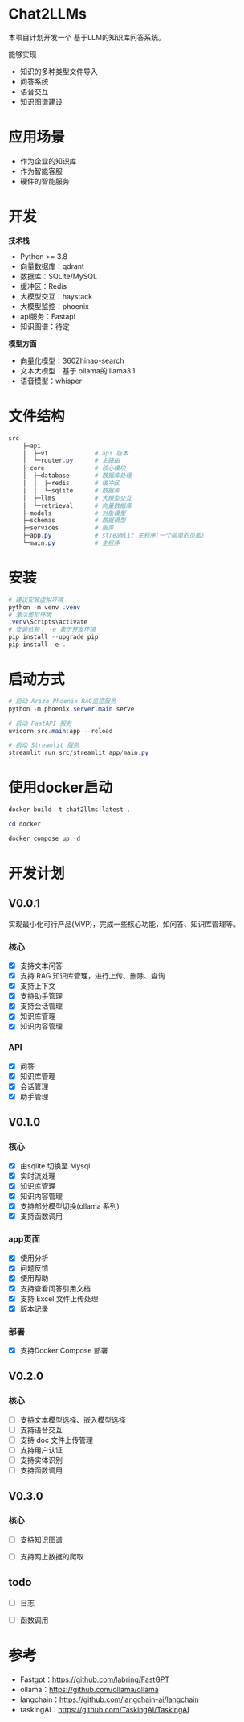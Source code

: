 # Chat2LLMs
本项目计划开发一个 基于LLM的知识库问答系统。

能够实现
- 知识的多种类型文件导入
- 问答系统
- 语音交互
- 知识图谱建设

# 应用场景
- 作为企业的知识库
- 作为智能客服
- 硬件的智能服务

# 开发
**技术栈**
- Python >= 3.8
- 向量数据库：qdrant
- 数据库：SQLite/MySQL
- 缓冲区：Redis
- 大模型交互：haystack
- 大模型监控：phoenix
- api服务：Fastapi
- 知识图谱：待定

**模型方面**
- 向量化模型：360Zhinao-search
- 文本大模型：基于 ollama的 llama3.1
- 语音模型：whisper
  
# 文件结构
```powershell
src
    ├─api
    │  ├─v1             # api 版本
    │  └─router.py      # 主路由
    ├─core              # 核心模块
    │  ├─database       # 数据库处理
    │  │  ├─redis       # 缓冲区
    │  │  └─sqlite      # 数据库
    │  ├─llms           # 大模型交互
    │  └─retrieval      # 向量数据库
    ├─models            # 对象模型
    ├─schemas           # 数据模型
    ├─services          # 服务   
    ├─app.py            # streamlit 主程序(一个简单的页面)
    └─main.py           # 主程序

```
# 安装
```powershell
# 建议安装虚拟环境
python -m venv .venv
# 激活虚拟环境
.venv\Scripts\activate
# 安装依赖： -e 表示开发环境
pip install --upgrade pip
pip install -e .
```


# 启动方式
```powershell
# 启动 Arize Phoenix RAG监控服务
python -m phoenix.server.main serve

# 启动 FastAPI 服务
uvicorn src.main:app --reload

# 启动 Streamlit 服务
streamlit run src/streamlit_app/main.py
```
# 使用docker启动
```powershell
docker build -t chat2llms:latest .

cd docker

docker compose up -d
```
# 开发计划
## V0.0.1
实现最小化可行产品(MVP)，完成一些核心功能，如问答、知识库管理等。
### 核心
- [x] 支持文本问答
- [x] 支持 RAG 知识库管理，进行上传、删除、查询
- [x] 支持上下文
- [x] 支持助手管理
- [x] 支持会话管理
- [x] 知识库管理
- [x] 知识内容管理
### API
- [x] 问答
- [x] 知识库管理
- [x] 会话管理
- [x] 助手管理

## V0.1.0
### 核心
- [x] 由sqlite 切换至 Mysql
- [x] 实时流处理
- [x] 知识库管理
- [x] 知识内容管理
- [x] 支持部分模型切换(ollama 系列)
- [x] 支持函数调用
### app页面
- [x] 使用分析
- [x] 问题反馈
- [x] 使用帮助
- [x] 支持查看问答引用文档
- [x] 支持 Excel 文件上传处理
- [x] 版本记录
### 部署
- [x] 支持Docker Compose 部署


## V0.2.0
### 核心
- [ ] 支持文本模型选择、嵌入模型选择
- [ ] 支持语音交互
- [ ] 支持 doc 文件上传管理
- [ ] 支持用户认证
- [ ] 支持实体识别
- [ ] 支持函数调用

## V0.3.0
### 核心
- [ ] 支持知识图谱
- [ ] 支持网上数据的爬取


## todo
- [ ] 日志
- [ ] 函数调用
  

# 参考
- Fastgpt：https://github.com/labring/FastGPT
- ollama：https://github.com/ollama/ollama
- langchain：https://github.com/langchain-ai/langchain
- taskingAI：https://github.com/TaskingAI/TaskingAI